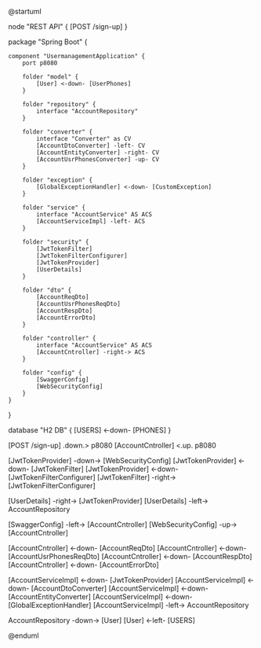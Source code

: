 @startuml

node "REST API" {
	[POST /sign-up]
}

package "Spring Boot" {

	component "UsermanagementApplication" {
		port p8080

		folder "model" {
			[User] <-down- [UserPhones]
		}

		folder "repository" {
			interface "AccountRepository"
		}

		folder "converter" {
			interface "Converter" as CV
			[AccountDtoConverter] -left- CV
			[AccountEntityConverter] -right- CV
			[AccountUsrPhonesConverter] -up- CV
		}

		folder "exception" {
			[GlobalExceptionHandler] <-down- [CustomException]
		}

		folder "service" {
			interface "AccountService" AS ACS
			[AccountServiceImpl] -left- ACS
		}

		folder "security" {
			[JwtTokenFilter]
			[JwtTokenFilterConfigurer]
			[JwtTokenProvider]
			[UserDetails]
		}

		folder "dto" {
			[AccountReqDto]
			[AccountUsrPhonesReqDto]
			[AccountRespDto]
			[AccountErrorDto]
		}
		
		folder "controller" {
			interface "AccountService" AS ACS
			[AccountCntroller] -right-> ACS
		}
		
		folder "config" {
			[SwaggerConfig]
			[WebSecurityConfig]
		}
	}
}

database "H2 DB" {
	[USERS] <-down- [PHONES]
}

[POST /sign-up] .down.> p8080
[AccountCntroller] <.up. p8080

[JwtTokenProvider] -down-> [WebSecurityConfig]
[JwtTokenProvider] <-down- [JwtTokenFilter]
[JwtTokenProvider] <-down- [JwtTokenFilterConfigurer]
[JwtTokenFilter] -right-> [JwtTokenFilterConfigurer]

[UserDetails] -right-> [JwtTokenProvider]
[UserDetails] -left-> AccountRepository

[SwaggerConfig] -left-> [AccountCntroller]
[WebSecurityConfig] -up-> [AccountCntroller]

[AccountCntroller] <-down- [AccountReqDto]
[AccountCntroller] <-down- [AccountUsrPhonesReqDto]
[AccountCntroller] <-down- [AccountRespDto]
[AccountCntroller] <-down- [AccountErrorDto]

[AccountServiceImpl] <-down- [JwtTokenProvider]
[AccountServiceImpl] <-down- [AccountDtoConverter]
[AccountServiceImpl] <-down- [AccountEntityConverter]
[AccountServiceImpl] <-down- [GlobalExceptionHandler]
[AccountServiceImpl] -left-> AccountRepository

AccountRepository -down-> [User]
[User] <-left- [USERS]

@enduml
